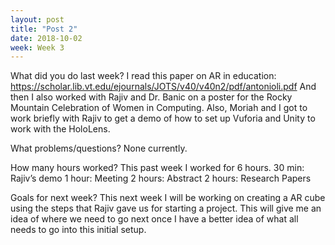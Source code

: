 ```yaml
---
layout: post
title: "Post 2"
date: 2018-10-02
week: Week 3
---
```



What did you do last week?
I read this paper on AR in education: https://scholar.lib.vt.edu/ejournals/JOTS/v40/v40n2/pdf/antonioli.pdf
And then I also worked with Rajiv and Dr. Banic on a poster for the Rocky Mountain Celebration of Women in Computing.
Also, Moriah and I got to work briefly with Rajiv to get a demo of how to set up Vuforia and Unity to work with the HoloLens.

What problems/questions?
None currently.

How many hours worked?
This past week I worked for 6 hours. 
30 min: Rajiv’s demo
1 hour: Meeting
              2 hours: Abstract
              2 hours: Research Papers

Goals for next week?
This next week I will be working on creating a AR cube using the steps that Rajiv gave us for starting a project. This will give me an idea of where we need to go next once I have a better idea of what all needs to go into this initial setup.
